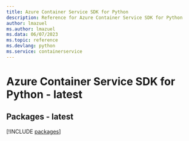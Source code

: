 ```yaml
---
title: Azure Container Service SDK for Python
description: Reference for Azure Container Service SDK for Python
author: lmazuel
ms.author: lmazuel
ms.data: 06/07/2023
ms.topic: reference
ms.devlang: python
ms.service: containerservice
---
```

# Azure Container Service SDK for Python - latest
## Packages - latest
[!INCLUDE [packages](container-service-index.md)]